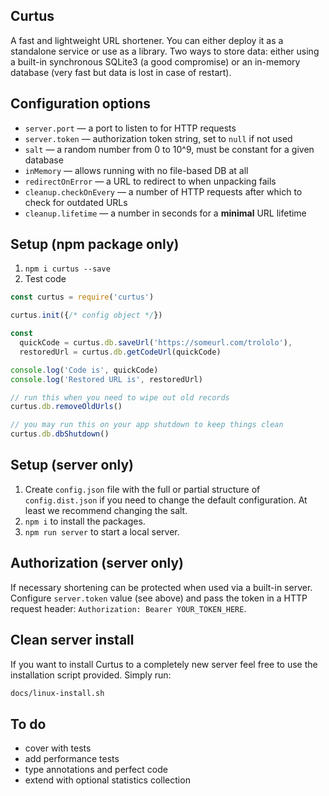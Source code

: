 ## Curtus
A fast and lightweight URL shortener. You can either deploy it as a standalone service or use as a library.
Two ways to store data: either using a built-in synchronous SQLite3 (a good compromise) or an in-memory database (very fast but data is lost in case of restart).

## Configuration options
- `server.port` — a port to listen to for HTTP requests
- `server.token` — authorization token string, set to `null` if not used
- `salt` — a random number from 0 to 10^9, must be constant for a given database
- `inMemory` — allows running with no file-based DB at all
- `redirectOnError` — a URL to redirect to when unpacking fails
- `cleanup.checkOnEvery` — a number of HTTP requests after which to check for outdated URLs
- `cleanup.lifetime` — a number in seconds for a **minimal** URL lifetime

## Setup (npm package only)
1. `npm i curtus --save`
2. Test code 
```js
const curtus = require('curtus')

curtus.init({/* config object */})

const
  quickCode = curtus.db.saveUrl('https://someurl.com/trololo'),
  restoredUrl = curtus.db.getCodeUrl(quickCode)

console.log('Code is', quickCode)
console.log('Restored URL is', restoredUrl)

// run this when you need to wipe out old records
curtus.db.removeOldUrls()

// you may run this on your app shutdown to keep things clean
curtus.db.dbShutdown()
```

## Setup (server only)
1. Create `config.json` file with the full or partial structure of `config.dist.json` if you need to change the default 
configuration. At least we recommend changing the salt.
2. `npm i` to install the packages.
3. `npm run server` to start a local server.

## Authorization (server only)
If necessary shortening can be protected when used via a built-in server. Configure `server.token` value (see above) and 
pass the token in a HTTP request header: `Authorization: Bearer YOUR_TOKEN_HERE`.

## Clean server install

If you want to install Curtus to a completely new server feel free to use the installation script provided. Simply run:
```bash
docs/linux-install.sh
```

## To do
* cover with tests
* add performance tests
* type annotations and perfect code
* extend with optional statistics collection
